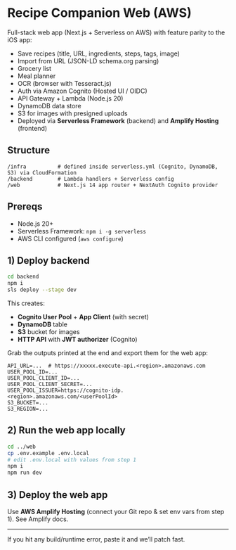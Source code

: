 # Recipe Companion Web (AWS)

Full-stack web app (Next.js + Serverless on AWS) with feature parity to the iOS app:
- Save recipes (title, URL, ingredients, steps, tags, image)
- Import from URL (JSON-LD schema.org parsing)
- Grocery list
- Meal planner
- OCR (browser with Tesseract.js)
- Auth via Amazon Cognito (Hosted UI / OIDC)
- API Gateway + Lambda (Node.js 20)
- DynamoDB data store
- S3 for images with presigned uploads
- Deployed via **Serverless Framework** (backend) and **Amplify Hosting** (frontend)

## Structure
```
/infra          # defined inside serverless.yml (Cognito, DynamoDB, S3) via CloudFormation
/backend        # Lambda handlers + Serverless config
/web            # Next.js 14 app router + NextAuth Cognito provider
```

## Prereqs
- Node.js 20+
- Serverless Framework: `npm i -g serverless`
- AWS CLI configured (`aws configure`)

## 1) Deploy backend
```bash
cd backend
npm i
sls deploy --stage dev
```
This creates:
- **Cognito User Pool** + **App Client** (with secret)
- **DynamoDB** table
- **S3** bucket for images
- **HTTP API** with **JWT authorizer** (Cognito)

Grab the outputs printed at the end and export them for the web app:
```
API_URL=...  # https://xxxxx.execute-api.<region>.amazonaws.com
USER_POOL_ID=...
USER_POOL_CLIENT_ID=...
USER_POOL_CLIENT_SECRET=...
USER_POOL_ISSUER=https://cognito-idp.<region>.amazonaws.com/<userPoolId>
S3_BUCKET=...
S3_REGION=...
```

## 2) Run the web app locally
```bash
cd ../web
cp .env.example .env.local
# edit .env.local with values from step 1
npm i
npm run dev
```

## 3) Deploy the web app
Use **AWS Amplify Hosting** (connect your Git repo & set env vars from step 1). See Amplify docs. 

---

If you hit any build/runtime error, paste it and we’ll patch fast.

